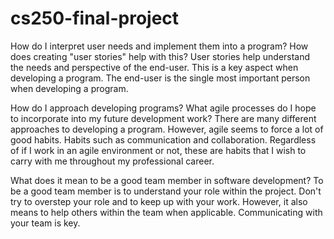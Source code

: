 # cs250-final-project
 
How do I interpret user needs and implement them into a program? How does creating "user stories" help with this?
User stories help understand the needs and perspective of the end-user. This is a key aspect when developing a program. The end-user is the single most important person when developing a program.

How do I approach developing programs? What agile processes do I hope to incorporate into my future development work?
There are many different approaches to developing a program. However, agile seems to force a lot of good habits. Habits such as communication and collaboration. Regardless of if I work in an agile environment or not, these are habits that I wish to carry with me throughout my professional career.

What does it mean to be a good team member in software development?
To be a good team member is to understand your role within the project. Don't try to overstep your role and to keep up with your work. However, it also means to help others within the team when applicable. Communicating with your team is key.
